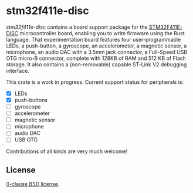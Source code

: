 stm32f411e-disc
===============

_stm32f411e-disc_ contains a board support package for the [STM32F411E-DISC][]
microcontroller board, enabling you to write firmware using the Rust language.
That experimentation board features four user-programmable LEDs, a push-button,
a gyroscope, an accelerometer, a magnetic sensor, a microphone, an audio DAC
with a 3.5mm jack connector, a Full-Speed USB OTG micro-B connector, complete
with 128KB of RAM and 512 KB of Flash storage. It also contains
a (non-removable) capable ST-Link V2 debugging interface.

This crate is a work in progress. Current support status for peripherals is:

- [x] LEDs
- [x] push-buttons
- [ ] gyroscope
- [ ] accelerometer
- [ ] magnetic sensor
- [ ] microphone
- [ ] audio DAC
- [ ] USB OTG

Contributions of all kinds are very much welcome!

[STM32F411E-DISC]: https://www.st.com/en/evaluation-tools/32f411ediscovery.html

License
-------

[0-clause BSD license](LICENSE-0BSD.txt).
